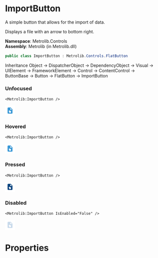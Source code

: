 # ImportButton  

A simple button that allows for the import of data.

Displays a file with an arrow to bottom right.

**Namespace**: Metrolib.Controls  
**Assembly**: Metrolib (in Metrolib.dll)  

```C#
public class ImportButton : Metrolib.Controls.FlatButton
```

Inheritance Object -> DispatcherObject -> DependencyObject -> Visual -> UIElement -> FrameworkElement -> Control -> ContentControl -> ButtonBase -> Button -> FlatButton -> ImportButton
### Unfocused

```xaml
<Metrolib:ImportButton />

```
![Image of ImportButton, Unfocused](Unfocused.png)

### Hovered

```xaml
<Metrolib:ImportButton />

```
![Image of ImportButton, Hovered](Hovered.png)

### Pressed

```xaml
<Metrolib:ImportButton />

```
![Image of ImportButton, Pressed](Pressed.png)

### Disabled

```xaml
<Metrolib:ImportButton IsEnabled="False" />

```
![Image of ImportButton, Disabled](Disabled.png)

# Properties  

